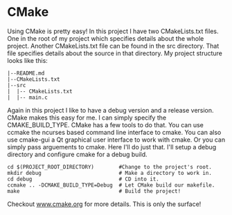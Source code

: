 CMake
=====

Using CMake is pretty easy! In this project I have two CMakeLists.txt files.
One in the root of my project which specifies details about the whole project.
Another CMakeLists.txt file can be found in the src directory. That file specifies
details about the source in that directory. My project structure looks like this:

```
|--README.md
|--CMakeLists.txt
|--src
|  |-- CMakeLists.txt
|  |-- main.c
```

Again in this project I like to have a debug version and a release version.
CMake makes this easy for me. I can simply specify the CMAKE_BUILD_TYPE.
CMake has a few tools to do that. You can use ccmake the ncurses based command
line interface to cmake. You can also use cmake-gui a Qt graphical user interface
to work with cmake. Or you can simply pass arguements to cmake. Here I'll do just that.
I'll setup a debug directory and configure cmake for a debug build.

```
cd $(PROJECT_ROOT_DIRECTORY)        #Change to the project's root.
mkdir debug                         # Make a directory to work in.
cd debug                            # CD into it.
ccmake .. -DCMAKE_BUILD_TYPE=Debug  # Let CMake build our makefile.
make                                # Build the project!
```

Checkout www.cmake.org for more details. This is only the surface!
